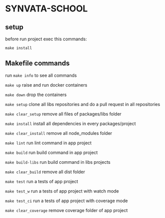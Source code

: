 # SYNVATA-SCHOOL

## setup

before run project exec this commands:

`make install`

## Makefile commands

run `make info` to see all commands

`make up` raise and run docker containers

`make down` drop the containers

`make setup` clone all libs repositories and do a pull request in all repositories

`make clear_setup` remove all files of packages/libs folder

`make install` install all dependencies in every packages/project

`make clear_install` remove all node_modules folder

`make lint` run lint command in app project

`make build` run build command in app project

`make build-libs` run build command in libs projects

`make clear_build` remove all dist folder

`make test` run a tests of app project

`make test_w` run a tests of app project with watch mode

`make test_ci` run a tests of app project with coverage mode

`make clear_coverage` remove coverage folder of app project